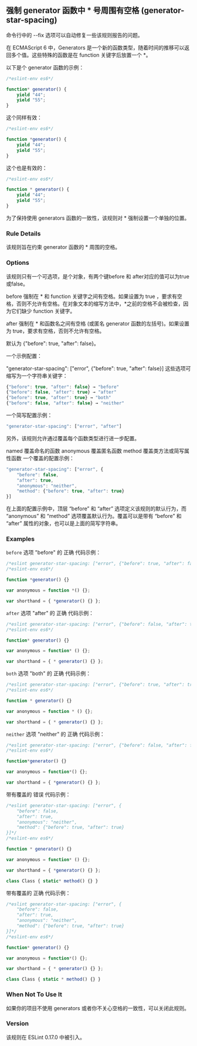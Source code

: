## 强制 generator 函数中 * 号周围有空格 (generator-star-spacing)

命令行中的 --fix 选项可以自动修复一些该规则报告的问题。

在 ECMAScript 6 中，Generators 是一个新的函数类型，随着时间的推移可以返回多个值。这些特殊的函数是在 function 关键字后放置一个 *。

以下是个 generator 函数的示例：
```js
/*eslint-env es6*/

function* generator() {
    yield "44";
    yield "55";
}
```

这个同样有效：
```js
/*eslint-env es6*/

function *generator() {
    yield "44";
    yield "55";
}
```
这个也是有效的：
```js
/*eslint-env es6*/

function * generator() {
    yield "44";
    yield "55";
}
```

为了保持使用 generators 函数的一致性，该规则对 * 强制设置一个单独的位置。

### Rule Details
该规则旨在约束 generator 函数的 * 周围的空格。

### Options
该规则只有一个可选项，是个对象，有两个键before 和 after对应的值可以为true或false。

before 强制在 * 和 function 关键字之间有空格。如果设置为 true ，要求有空格，否则不允许有空格。在对象文本的缩写方法中，*之前的空格不会被检查，因为它们缺少 function 关键字。

after 强制在 * 和函数名之间有空格 (或匿名 generator 函数的左括号)。如果设置为 true，要求有空格，否则不允许有空格。

默认为 {"before": true, "after": false}。

一个示例配置：

"generator-star-spacing": ["error", {"before": true, "after": false}]
这些选项可缩写为一个字符串关键字：
```js
{"before": true, "after": false} → "before"
{"before": false, "after": true} → "after"
{"before": true, "after": true} → "both"
{"before": false, "after": false} → "neither"
```

一个简写配置示例：
```js
"generator-star-spacing": ["error", "after"]
```

另外，该规则允许通过覆盖每个函数类型进行进一步配置。

named 覆盖命名的函数
anonymous 覆盖匿名函数
method 覆盖类方法或简写属性函数
一个覆盖的配置示例：
```js
"generator-star-spacing": ["error", {
    "before": false,
    "after": true,
    "anonymous": "neither",
    "method": {"before": true, "after": true}
}]
```

在上面的配置示例中，顶层 “before” 和 “after” 选项定义该规则的默认行为，而 “anonymous” 和 “method” 选项覆盖默认行为。覆盖可以是带有 “before” 和 “after” 属性的对象，也可以是上面的简写字符串。

### Examples
```before```
选项 "before" 的 正确 代码示例：
```js
/*eslint generator-star-spacing: ["error", {"before": true, "after": false}]*/
/*eslint-env es6*/

function *generator() {}

var anonymous = function *() {};

var shorthand = { *generator() {} };
```

```after```
选项 "after" 的 正确 代码示例：
```js
/*eslint generator-star-spacing: ["error", {"before": false, "after": true}]*/
/*eslint-env es6*/

function* generator() {}

var anonymous = function* () {};

var shorthand = { * generator() {} };
```

```both```
选项 "both" 的 正确 代码示例：
```js
/*eslint generator-star-spacing: ["error", {"before": true, "after": true}]*/
/*eslint-env es6*/

function * generator() {}

var anonymous = function * () {};

var shorthand = { * generator() {} };
```

```neither```
选项 "neither" 的 正确 代码示例：
```js
/*eslint generator-star-spacing: ["error", {"before": false, "after": false}]*/
/*eslint-env es6*/

function*generator() {}

var anonymous = function*() {};

var shorthand = { *generator() {} };
```

带有覆盖的 错误 代码示例：
```js
/*eslint generator-star-spacing: ["error", {
    "before": false,
    "after": true,
    "anonymous": "neither",
    "method": {"before": true, "after": true}
}]*/
/*eslint-env es6*/

function * generator() {}

var anonymous = function* () {};

var shorthand = { *generator() {} };

class Class { static* method() {} }
```

带有覆盖的 正确 代码示例：
```js
/*eslint generator-star-spacing: ["error", {
    "before": false,
    "after": true,
    "anonymous": "neither",
    "method": {"before": true, "after": true}
}]*/
/*eslint-env es6*/

function* generator() {}

var anonymous = function*() {};

var shorthand = { * generator() {} };

class Class { static * method() {} }
```

### When Not To Use It
如果你的项目不使用 generators 或者你不关心空格的一致性，可以关闭此规则。

### Version
该规则在 ESLint 0.17.0 中被引入。

